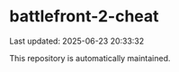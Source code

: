 # battlefront-2-cheat

Last updated: 2025-06-23 20:33:32

This repository is automatically maintained.
